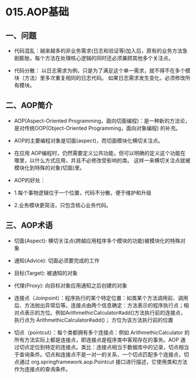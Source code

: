 # 015.AOP基础

## 一、问题

* 代码混乱：越来越多的非业务需求(日志和验证等)加入后，原有的业务方法急剧膨胀。每个方法在处理核心逻辑的同时还必须兼顾其他多个关注点。 

* 代码分散： 以日志需求为例，只是为了满足这个单一需求，就不得不在多个模块（方法）里多次重复相同的日志代码。 如果日志需求发生变化，必须修改所有模块。

## 二、AOP简介

* AOP(Aspect-Oriented Programming，面向切面编程)：是一种新的方法论，是对传统OOP(Object-Oriented Programming，面向对象编程) 的补充。

* AOP的主要编程对象是切面(aspect)，而切面模块化横切关注点。

* 在应用 AOP编程时，仍然需要定义公共功能，但可以明确的定义这个功能在哪里，以什么方式应用，并且不必修改受影响的类。 这样一来横切关注点就被模块化到特殊的对象(切面)里。

* AOP的好处：

* 1.每个事物逻辑位于一个位置，代码不分散，便于维护和升级

* 2.业务模块更简洁，只包含核心业务代码。

## 三、AOP术语

* 切面(Aspect): 横切关注点(跨越应用程序多个模块的功能)被模块化的特殊对象

* 通知(Advice): 切面必须要完成的工作

* 目标(Target): 被通知的对象

* 代理(Proxy): 向目标对象应用通知之后创建的对象

* 连接点（Joinpoint）：程序执行的某个特定位置：如类某个方法调用前、调用后、方法抛出异常后等。连接点由两个信息确定：方法表示的程序执行点；相对点表示的方位。例如ArithmethicCalculator#add()方法执行前的连接点，执行点为 ArithmethicCalculator#add()； 方位为该方法执行前的位置

* 切点（pointcut）：每个类都拥有多个连接点：例如 ArithmethicCalculator 的所有方法实际上都是连接点，即连接点是程序类中客观存在的事务。AOP 通过切点定位到特定的连接点。类比：连接点相当于数据库中的记录，切点相当于查询条件。切点和连接点不是一对一的关系，一个切点匹配多个连接点，切点通过 org.springframework.aop.Pointcut 接口进行描述，它使用类和方法作为连接点的查询条件。
